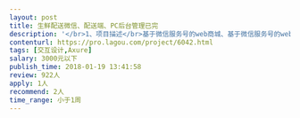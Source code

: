 ```yaml
---                
layout: post       
title: 生鲜配送微信、配送端、PC后台管理已完           
description: '</br>1、项目描述</br>基于微信服务号的web商城、基于微信服务号的web配送员接单页、PC端订单管理后台的原型交互设计，目前已经利用墨刀画完了70%的原型界面，需要做进一步的细化和逻辑修改。</br>2、主要功能点</br>web商城：产品展示、基于定位选择自己的小区进行产品购买、邀请好友获得优惠券，基于微信公众号实现订单消息推送和客服功能。</br>后台：统计订单、配送员管理、配送站管理、可视化数据统计，可参照有赞后台。</br>web配送端：基于另外一个微笑服务号进行订单消息推送给指定区域的配送员，实现接单后配送反馈，对配送数据进行统计。</br>3、可参考产品</br>web商城：百果园APP、光明随心订APP</br>后台：有赞后台</br>web配送员：饿了么配送员端</br>4、人员要求</br>逻辑构架清晰，有外卖系统研发，良好的沟通能力优先</br>成都优先</br>再次强调，已经做了原型交互，只是细节和部分常规没有完善，需要进一步完善和专业的角度去修改一些逻辑交互方式。</br>要求人员有真实的原型设计案例，主要考察设计逻辑和对项目的完整性。</br>'     
contenturl: https://pro.lagou.com/project/6042.html      
tags: [交互设计,Axure]            
salary: 3000元以下          
publish_time: 2018-01-19 13:41:58         
review: 922人                   
apply: 1人                   
recommend: 2人                   
time_range: 小于1周              
---                 
```

